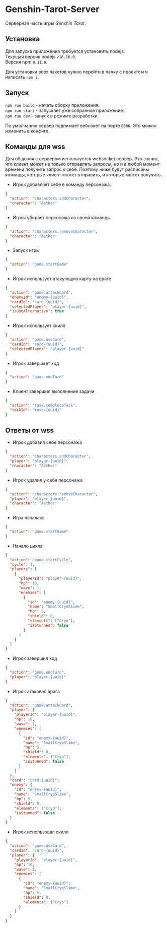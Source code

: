 # Genshin-Tarot-Server

Серверная часть игры _Genshin Tarot_.

## Установка

Для запуска приложения требуется установить nodejs.  
Текущая версия nodejs `v16.16.0`.  
Версия npm `8.11.0`.

Для установки всех пакетов нужно перейти в папку с проектом и написать `npm i`.

## Запуск

`npm run build` - начать сборку приложения.  
`npm run start` - запускает уже собранное приложение.  
`npm run dev` - запуск в режиме разработки.

По умолчанию сервер поднимает вебсокет на порте `8006`. Это можно изменить в конфиге.

## Команды для wss

Для общения с сервером используется websocket сервер. Это значит, что клиент может не только отправлять запросы, но и в любой момент времени получить запрос к себе. Поэтому ниже будут расписаны команды, которые клиент может отправить, и которые может получить.

- Игрок добавляет себе в команду персонажа.

```json
{
  "action": "characters.addCharacter",
  "character": "Aether"
}
```

- Игрок убирает персонажа из своей команды

```json
{
  "action": "characters.removeCharacter",
  "character": "Aether"
}
```

- Запуск игры

```json
{
  "action": "game.startGame"
}
```

- Игрок использует атакующую карту на враге

```json
{
  "action": "game.attackCard",
  "enemyId": "enemy-{uuid}",
  "cardId": "card-{uuid}",
  "selectedPlayer": "player-{uuid}",
  "isUseAlternative": true
}
```

- Игрок использует скилл

```json
{
  "action": "game.useCard",
  "cardId": "card-{uuid}",
  "selectedPlayer": "player-{uuid}"
}
```

- Игрок завершает ход

```json
{
  "action": "game.endTurn"
}
```

- Клиент завершил выполнение задачи

```json
{
  "action": "task.completeTask",
  "taskId": "task-{uuid}"
}
```

## Ответы от wss

- Игрок добавил себе персонажа

```json
{
  "action": "characters.addCharacter",
  "player": "player-{uuid}",
  "character": "Aether"
}
```

- Игрок удалил у себя персонажа

```json
{
  "action": "characters.removeCharacter",
  "player": "player-{uuid}",
  "character": "Aether"
}
```

- Игра началась

```json
{
  "action": "game.startGame"
}
```

- Начало цикла

```json
{
  "action": "game.startCycle",
  "cycle": 1,
  "players": [
    {
      "playerId": "player-{uuid}",
      "hp": 10,
      "wave": 1,
      "enemies": [
        {
          "id": "enemy-{uuid}",
          "name": "SmallCryoSlime",
          "hp": 5,
          "shield": 0,
          "elements": ["Cryo"],
          "isStunned": false
        }
      ]
    }
  ]
}
```

- Игрок завершил ход

```json
{
  "action": "game.endTurn",
  "player": "player-{uuid}"
}
```

- Игрок атаковал врага

```json
{
  "action": "game.attackCard",
  "player": {
    "playerId": "player-{uuid}",
    "hp": 10,
    "wave": 1,
    "enemies": [
      {
        "id": "enemy-{uuid}",
        "name": "SmallCryoSlime",
        "hp": 5,
        "shield": 0,
        "elements": ["Cryo"],
        "isStunned": false
      }
    ]
  },
  "card": "card-{uuid}",
  "enemy": {
    "id": "enemy-{uuid}",
    "name": "SmallCryoSlime",
    "hp": 5,
    "shield": 0,
    "elements": ["Cryo"],
    "isStunned": false
  }
}
```

- Игрок использовал скилл

```json
{
  "action": "game.useCard",
  "cardId": "card-{uuid}",
  "player": {
    "playerId": "player-{uuid}",
    "hp": 10,
    "wave": 1,
    "enemies": [
      {
        "id": "enemy-{uuid}",
        "name": "SmallCryoSlime",
        "hp": 5,
        "shield": 0,
        "elements": ["Cryo"]
      }
    ]
  }
}
```
